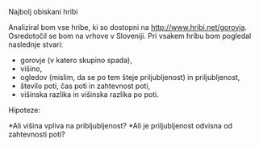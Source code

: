 Najbolj obiskani hribi 

Analiziral bom vse hribe, ki so dostopni na http://www.hribi.net/gorovja. Osredotočil se bom na vrhove v Sloveniji. 
Pri vsakem hribu bom pogledal naslednje stvari: 
- gorovje (v katero skupino spada),
- višino,
- ogledov (mislim, da se po tem šteje priljubljenost) in priljubljenost,
- število poti, čas poti in zahtevnost poti,
- višinska razlika in višinska razlika po poti. 

Hipoteze: 

*Ali višina vpliva na pribljubljenost? 
*Ali je priljubljenost odvisna od zahtevnosti poti? 

